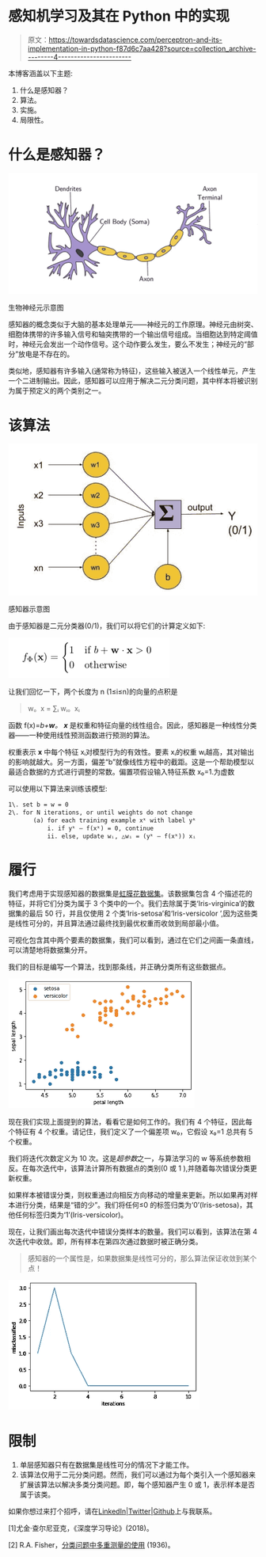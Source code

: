 # 感知机学习及其在 Python 中的实现

> 原文：<https://towardsdatascience.com/perceptron-and-its-implementation-in-python-f87d6c7aa428?source=collection_archive---------4----------------------->

本博客涵盖以下主题:

1.  什么是感知器？
2.  算法。
3.  实施。
4.  局限性。

# 什么是感知器？

![](img/7395e56c1cf5bc8f89404250810b6e16.png)

生物神经元示意图

感知器的概念类似于大脑的基本处理单元——神经元的工作原理。神经元由树突、细胞体携带的许多输入信号和轴突携带的一个输出信号组成。当细胞达到特定阈值时，神经元会发出一个动作信号。这个动作要么发生，要么不发生；神经元的“部分”放电是不存在的。

类似地，感知器有许多输入(通常称为特征)，这些输入被送入一个线性单元，产生一个二进制输出。因此，感知器可以应用于解决二元分类问题，其中样本将被识别为属于预定义的两个类别之一。

# 该算法

![](img/8ab02dd6700a37754c60f7556ba6b083.png)

感知器示意图

由于感知器是二元分类器(0/1)，我们可以将它们的计算定义如下:

![](img/2298d10097b40b6398181bc000593872.png)

让我们回忆一下，两个长度为 n (1≤i≤n)的向量的点积是

> w。x = ∑ᵢ wᵢ。xᵢ

函数 f(x)=*b+****w****。* ***x*** 是权重和特征向量的线性组合。因此，感知器是一种线性分类器——一种使用线性预测函数进行预测的算法。

权重表示 **x** 中每个特征 xᵢ对模型行为的有效性。要素 xᵢ的权重 wᵢ越高，其对输出的影响就越大。另一方面，偏差“b”就像线性方程中的截距。这是一个帮助模型以最适合数据的方式进行调整的常数。偏置项假设输入特征系数 x₀=1.为虚数

可以使用以下算法来训练该模型:

```
1\. set b = w = 0
2\. for N iterations, or until weights do not change
       (a) for each training example xᵏ with label yᵏ
           i. if yᵏ — f(xᵏ) = 0, continue
           ii. else, update wᵢ, △wᵢ = (yᵏ — f(xᵏ)) xᵢ
```

# 履行

我们考虑用于实现感知器的数据集是[虹膜花数据集](https://www.kaggle.com/anthonyhills/classifying-species-of-iris-flowers)。该数据集包含 4 个描述花的特征，并将它们分类为属于 3 个类中的一个。我们去除属于类‘Iris-virginica’的数据集的最后 50 行，并且仅使用 2 个类‘Iris-setosa’和‘Iris-versicolor ’,因为这些类是线性可分的，并且算法通过最终找到最优权重而收敛到局部最小值。

可视化包含其中两个要素的数据集，我们可以看到，通过在它们之间画一条直线，可以清楚地将数据集分开。

我们的目标是编写一个算法，找到那条线，并正确分类所有这些数据点。

![](img/c3120aca066555f189843ce82e88d35e.png)

现在我们实现上面提到的算法，看看它是如何工作的。我们有 4 个特征，因此每个特征有 4 个权重。请记住，我们定义了一个偏差项 w₀，它假设 x₀=1 总共有 5 个权重。

我们将迭代次数定义为 10 次。这是*超参数*之一，与算法学习的 w 等系统参数相反。在每次迭代中，该算法计算所有数据点的类别(0 或 1 ),并随着每次错误分类更新权重。

如果样本被错误分类，则权重通过向相反方向移动的增量来更新。所以如果再对样本进行分类，结果是“错的少”。我们将任何≤0 的标签归类为‘0’(Iris-setosa)，其他任何标签归类为‘1’(Iris-versicolor)。

现在，让我们画出每次迭代中错误分类样本的数量。我们可以看到，该算法在第 4 次迭代中收敛。即，所有样本在第四次通过数据时被正确分类。

> 感知器的一个属性是，如果数据集是线性可分的，那么算法保证收敛到某个点！

![](img/5dbba9f995f3f0b3098b7aff8bfb5cb7.png)

# 限制

1.  单层感知器只有在数据集是线性可分的情况下才能工作。
2.  该算法仅用于二元分类问题。然而，我们可以通过为每个类引入一个感知器来扩展该算法以解决多类分类问题。即，每个感知器产生 0 或 1，表示样本是否属于该类。

如果你想过来打个招呼，请在[LinkedIn](https://www.linkedin.com/in/pallavirbharadwaj)|[Twitter](https://twitter.com/pallavibharadwj)|[Github](https://github.com/pallavibharadwaj)上与我联系。

[1]尤金·查尔尼亚克，《深度学习导论》(2018)。

[2] R.A. Fisher，[分类问题中多重测量的使用](http://dx.doi.org/10.1111/j.1469-1809.1936.tb02137.x) (1936)。